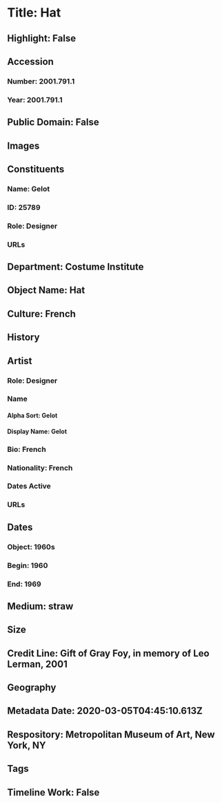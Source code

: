 # Title: Hat
## Highlight: False
## Accession
### Number: 2001.791.1
### Year: 2001.791.1
## Public Domain: False
## Images
## Constituents
### Name: Gelot
### ID: 25789
### Role: Designer
### URLs
## Department: Costume Institute
## Object Name: Hat
## Culture: French
## History
## Artist
### Role: Designer
### Name
#### Alpha Sort: Gelot
#### Display Name: Gelot
### Bio: French
### Nationality: French
### Dates Active
### URLs
## Dates
### Object: 1960s
### Begin: 1960
### End: 1969
## Medium: straw
## Size
## Credit Line: Gift of Gray Foy, in memory of Leo Lerman, 2001
## Geography
## Metadata Date: 2020-03-05T04:45:10.613Z
## Respository: Metropolitan Museum of Art, New York, NY
## Tags
## Timeline Work: False